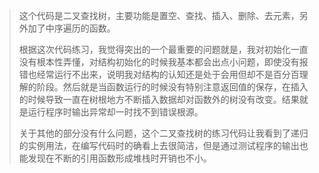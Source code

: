 > 这个代码是二叉查找树，主要功能是置空、查找、插入、删除、去元素，另外加了中序遍历的函数。
> 
> 根据这次代码练习，我觉得突出的一个最重要的问题就是，我对初始化一直没有根本性弄懂，对结构初始化的时候我基本都会出点小问题，即使没有报错也经常运行不出来，说明我对结构的认知还是处于会用但却不是百分百理解的阶段。然后就是当函数运行的时候没有特别注意返回值的保存，在插入的时候导致一直在树根地方不断插入数据却对函数外的树没有改变。结果就是运行程序时输出异常却一时找不到错误根源。
> 
> 关于其他的部分没有什么问题，这个二叉查找树的练习代码让我看到了递归的实例用法，在编写代码时的确看上去很简洁，但是通过测试程序的输出也能发现在不断的引用函数形成堆栈时开销也不小。
